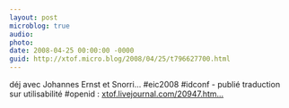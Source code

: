 ```yaml
---
layout: post
microblog: true
audio: 
photo: 
date: 2008-04-25 00:00:00 -0000
guid: http://xtof.micro.blog/2008/04/25/t796627700.html
---
```

déj avec Johannes Ernst et Snorri... #eic2008 #idconf - publié traduction sur utilisabilité #openid : [xtof.livejournal.com/20947.htm...](http://xtof.livejournal.com/20947.html)
